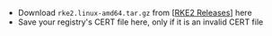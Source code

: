- Download `rke2.linux-amd64.tar.gz` from [[RKE2 Releases](https://github.com/rancher/rke2/releases)] here
- Save your registry's CERT file here, only if it is an invalid CERT file